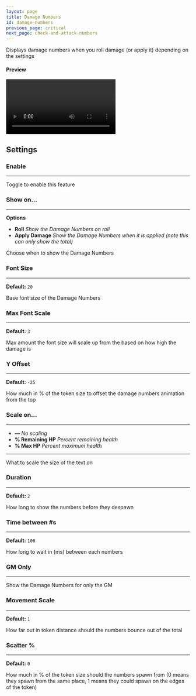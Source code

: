 ```yaml
---
layout: page
title: Damage Numbers
id: damage-numbers
previous_page: critical
next_page: check-and-attack-numbers
---
```


Displays damage numbers when you roll damage (or apply it) depending on the settings

#### Preview

<video controls>
  <source src="../../videos/damage-number.mp4" type="video/mp4">
</video>

## Settings

### Enable

---

Toggle to enable this feature

### Show on...

---

**Options**

-   **Roll** _Show the Damage Numbers on roll_
-   **Apply Damage** _Show the Damage Numbers when it is applied (note this can only show the total)_

Choose when to show the Damage Numbers

### Font Size

---

**Default:** `20`

Base font size of the Damage Numbers

### Max Font Scale

---

**Default:** `3`

Max amount the font size will scale up from the based on how high the damage is

### Y Offset

---

**Default:** `-25`

How much in % of the token size to offset the damage numbers animation from the top

### Scale on...

---

-   **—** _No scaling_
-   **% Remaining HP** _Percent remaining health_
-   **% Max HP** _Percent maximum health_

---

What to scale the size of the text on

### Duration

---

**Default:** `2`

How long to show the numbers before they despawn

### Time between #s

---

**Default:** `100`

How long to wait in (ms) between each numbers

### GM Only

---

Show the Damage Numbers for only the GM

### Movement Scale

---

**Default:** `1`

How far out in token distance should the numbers bounce out of the total

### Scatter %

---

**Default:** `0`

How much in % of the token size should the numbers spawn from (0 means they spawn from the same place, 1 means they could spawn on the edges of the token)
